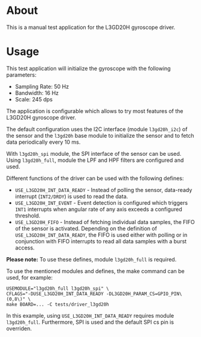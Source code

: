 # About

This is a manual test application for the L3GD20H gyroscope driver.

# Usage

This test application will initialize the gyroscope with the following parameters:

 - Sampling Rate: 50 Hz
 - Bandwidth:     16 Hz
 - Scale:         245 dps

The application is configurable which allows to try most features of the L3GD20H
gyroscope driver.

The default configuration uses the I2C interface (module ```l3gd20h_i2c```) of the sensor and the ```l3gd20h``` base module to initialize the sensor and to fetch data periodically every 10 ms.

With ```l3gd20h_spi``` module, the SPI interface of the sensor can be used. Using ```l3gd20h_full```, module the LPF and HPF filters are configured and used.

Different functions of the driver can be used with the following defines:

- ```USE_L3GD20H_INT_DATA_READY``` - Instead of polling the sensor, data-ready interrupt (```INT2/DRDY```) is used to read the data.
- ```USE_L3GD20H_INT_EVENT``` - Event detection is configured which triggers ```INT1``` interrupts when angular rate of any axis exceeds a configured threshold.
- ```USE_L3GD20H_FIFO``` - Instead of fetching individual data samples, the FIFO of the sensor is activated. Depending on the definition of ```USE_L3GD20H_INT_DATA_READY```, the FIFO is used either with polling or in conjunction with FIFO interrupts to read all data samples with a burst access.

**Please note:** To use these defines, module ```l3gd20h_full``` is required.

To use the mentioned modules and defines, the make command can be used, for example:
```
USEMODULE="l3gd20h_full l3gd20h_spi" \
CFLAGS="-DUSE_L3GD20H_INT_DATA_READY -DL3GD20H_PARAM_CS=GPIO_PIN\(0,8\)" \
make BOARD=... -C tests/driver_l3gd20h
```
In this example, using ```USE_L3GD20H_INT_DATA_READY``` requires module ```l3gd20h_full```. Furthermore, SPI is used and the default SPI cs pin is overriden.
